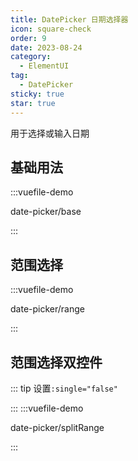 ```yaml
---
title: DatePicker 日期选择器
icon: square-check
order: 9
date: 2023-08-24
category:
  - ElementUI
tag:
  - DatePicker
sticky: true
star: true
---
```


用于选择或输入日期

<!-- more -->

## 基础用法

:::vuefile-demo

date-picker/base

:::

## 范围选择

:::vuefile-demo

date-picker/range

:::

## 范围选择双控件

::: tip
设置<code>:single="false"</code>

:::
:::vuefile-demo

date-picker/splitRange

:::
